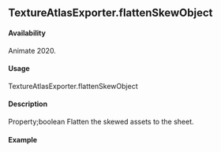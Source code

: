 ## TextureAtlasExporter.flattenSkewObject

#### Availability

Animate 2020.

#### Usage

TextureAtlasExporter.flattenSkewObject

#### Description

Property;boolean Flatten the skewed assets to the sheet.

#### Example

``` javascript

````